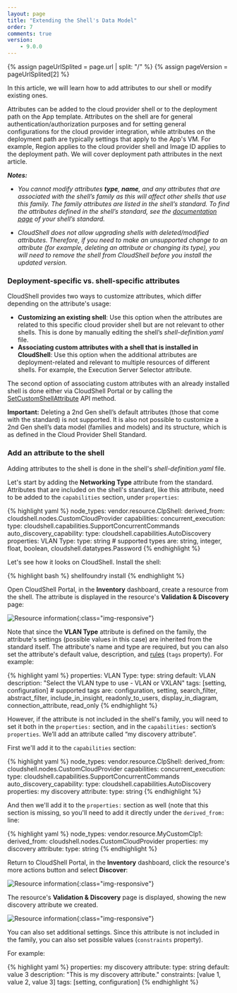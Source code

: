 ```yaml
---
layout: page
title: "Extending the Shell's Data Model"
order: 7
comments: true
version:
    - 9.0.0
---
```


{% assign pageUrlSplited = page.url | split: "/" %}
{% assign pageVersion = pageUrlSplited[2] %}

In this article, we will learn how to add attributes to our shell or modify existing ones. 

Attributes can be added to the cloud provider shell or to the deployment path on the App template. Attributes on the shell are for general authentication/authorization purposes and for setting general configurations for the cloud provider integration, while attributes on the deployment path are typically settings that apply to the App's VM. For example, Region applies to the cloud provider shell and Image ID applies to the deployment path. We will cover deployment path attributes in the next article.

_**Notes:**_
* *You cannot modify attributes **type**, **name**, and any attributes that are associated with the shell’s family as this will affect other shells that use this family. The family attributes are listed in the shell’s standard. To find the attributes defined in the shell’s standard, see the <a href="https://github.com/QualiSystems/cloudshell-standards/tree/master/Documentation" target="_blank">documentation page</a> of your shell’s standard.*

* *CloudShell does not allow upgrading shells with deleted/modified attributes. Therefore, if you need to make an unsupported change to an attribute (for example, deleting an attribute or changing its type), you will need to remove the shell from CloudShell before you install the updated version.*

### Deployment-specific vs. shell-specific attributes

CloudShell provides two ways to customize attributes, which differ depending on the attribute's usage:

* **Customizing an existing shell**: Use this option when the attributes are related to this specific cloud provider shell but are not relevant to other shells. This is done by manually editing the shell’s *shell-definition.yaml* file. 
* **Associating custom attributes with a shell that is installed in CloudShell**: Use this option when the additional attributes are deployment-related and relevant to multiple resources of different shells. For example, the Execution Server Selector attribute.

The second option of associating custom attributes with an already installed shell is done either via CloudShell Portal or by calling the [SetCustomShellAttribute]({{site.baseurl}}/shells/{{pageVersion}}/deploying-to-production.html#SetCustomShellAttributeUsingAPI) API method.

**Important:** Deleting a 2nd Gen shell’s default attributes (those that come with the standard) is not supported. It is also not possible to customize a 2nd Gen shell’s data model (families and models) and its structure, which is as defined in the Cloud Provider Shell Standard.

### Add an attribute to the shell

Adding attributes to the shell is done in the shell's *shell-definition.yaml* file. 

Let's start by adding the **Networking Type** attribute from the standard. Attributes that are included on the shell's standard, like this attribute, need to be added to the `capabilities` section, under `properties`:

{% highlight yaml %}
node_types:
 vendor.resource.ClpShell:
    derived_from: cloudshell.nodes.CustomCloudProvider
    capabilities:
      concurrent_execution:
        type: cloudshell.capabilities.SupportConcurrentCommands
      auto_discovery_capability:
        type: cloudshell.capabilities.AutoDiscovery
        properties:
          VLAN Type:
            type: string       # supported types are: string, integer, float, boolean, cloudshell.datatypes.Password
{% endhighlight %}

Let's see how it looks on CloudShell. Install the shell:

{% highlight bash %}
shellfoundry install
{% endhighlight %}

Open CloudShell Portal, in the **Inventory** dashboard, create a resource from the shell.
The attribute is displayed in the resource's **Validation & Discovery** page:

![Resource information]({{site.baseurl}}/assets/cp-discovery-attribute.png){:class="img-responsive"}

Note that since the **VLAN Type** attribute is defined on the family, the attribute's settings (possible values in this case) are inherited from the standard itself. The attribute's name and type are required, but you can also set the attribute's default value, description, and [rules]({{site.baseurl}}/shells/{{pageVersion}}/modeling-the-shell.html#determine-the-usage-of-custom-shell-attributes) (`tags` property). For example:

{% highlight yaml %} 
properties:
  VLAN Type:
    type: string
    default: VLAN
    description: "Select the VLAN type to use - VLAN or VXLAN"
    tags: [setting, configuration]      # supported tags are: configuration, setting, search_filter, abstract_filter, include_in_insight, readonly_to_users, display_in_diagram, connection_attribute, read_only
{% endhighlight %}

However, if the attribute is not included in the shell's family, you will need to set it both in the `properties:` section, and in the `capabilities:` section’s `properties`. We’ll add an attribute called “my discovery attribute”.

First we'll add it to the `capabilities` section:

{% highlight yaml %}
node_types:
 vendor.resource.ClpShell:
    derived_from: cloudshell.nodes.CustomCloudProvider
      capabilities:
        concurrent_execution:
          type: cloudshell.capabilities.SupportConcurrentCommands
        auto_discovery_capability:
          type: cloudshell.capabilities.AutoDiscovery
          properties:
            my discovery attribute:
              type: string
{% endhighlight %}

And then we'll add it to the `properties:` section as well (note that this section is missing, so you'll need to add it directly under the `derived_from:` line:

{% highlight yaml %}
node_types:
 vendor.resource.MyCustomClp1:
    derived_from: cloudshell.nodes.CustomCloudProvider
    properties:
      my discovery attribute:
      	type: string
{% endhighlight %}

Return to CloudShell Portal, in the **Inventory** dashboard, click the resource's more actions button and select **Discover**:

![Resource information]({{site.baseurl}}/assets/cp-open-resource-discovery-page.png){:class="img-responsive"}

The resource's **Validation & Discovery** page is displayed, showing the new discovery attribute we created.

![Resource information]({{site.baseurl}}/assets/cp-discovery-attribute-2.png){:class="img-responsive"}

You can also set additional settings. Since this attribute is not included in the family, you can also set possible values (`constraints` property).

For example:

{% highlight yaml %} 
properties:
  my discovery attribute:
    type: string
    default: value 3
    description: "This is my discovery attribute."
    constraints: [value 1, value 2, value 3]
    tags: [setting, configuration]
{% endhighlight %}
